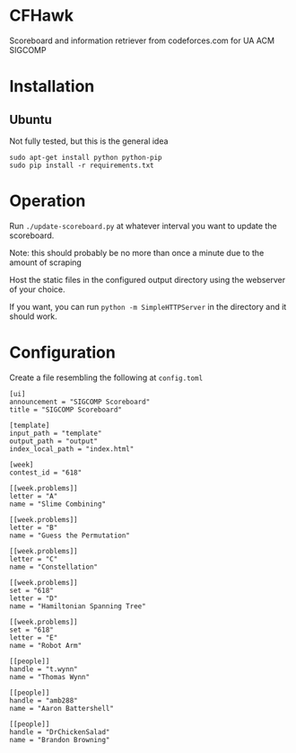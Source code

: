 
CFHawk
======

Scoreboard and information retriever from codeforces.com for UA ACM SIGCOMP


Installation
============

Ubuntu
-----

Not fully tested, but this is the general idea

    sudo apt-get install python python-pip
    sudo pip install -r requirements.txt


Operation
=========

Run `./update-scoreboard.py` at whatever interval you want to update the scoreboard.

Note: this should probably be no more than once a minute due to the amount of scraping


Host the static files in the configured output directory using the webserver of your choice.

If you want, you can run `python -m SimpleHTTPServer` in the directory and it should work.


Configuration
=============

Create a file resembling the following at `config.toml`

```
[ui]
announcement = "SIGCOMP Scoreboard"
title = "SIGCOMP Scoreboard"

[template]
input_path = "template"
output_path = "output"
index_local_path = "index.html"

[week]
contest_id = "618"

[[week.problems]]
letter = "A"
name = "Slime Combining"

[[week.problems]]
letter = "B"
name = "Guess the Permutation"

[[week.problems]]
letter = "C"
name = "Constellation"

[[week.problems]]
set = "618"
letter = "D"
name = "Hamiltonian Spanning Tree"

[[week.problems]]
set = "618"
letter = "E"
name = "Robot Arm"

[[people]]
handle = "t.wynn"
name = "Thomas Wynn"

[[people]]
handle = "amb288"
name = "Aaron Battershell"

[[people]]
handle = "DrChickenSalad"
name = "Brandon Browning"
```
